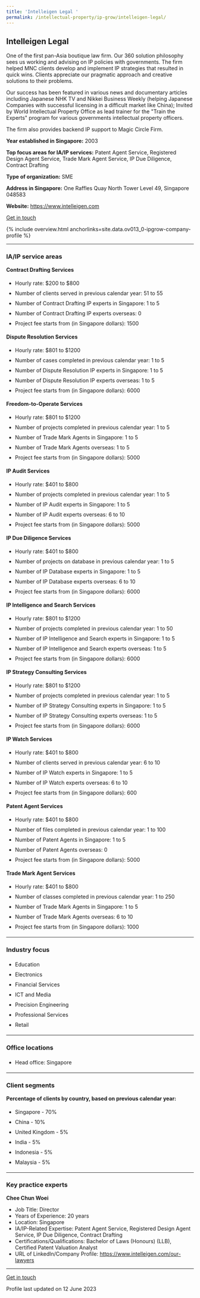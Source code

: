 ```yaml
---
title: 'Intelleigen Legal '
permalink: /intellectual-property/ip-grow/intelleigen-legal/
---
```


## Intelleigen Legal 

One of the first pan-Asia boutique law firm. Our 360 solution philosophy sees us working and advising on IP policies with governments. The firm helped MNC clients develop and implement IP strategies that resulted in quick wins. Clients appreciate our pragmatic approach and creative solutions to their problems.

Our success has been featured in various news and documentary articles including Japanese NHK TV and Nikkei Business Weekly (helping Japanese Companies with successful licensing in a difficult market like China); Invited by World Intellectual Property Office as lead trainer for the "Train the Experts" program for various governments intellectual property officers.

The firm also provides backend IP support to Magic Circle Firm.

<b>Year established in Singapore:</b> 2003

<b>Top focus areas for IA/IP services:</b> Patent Agent Service, Registered Design Agent Service, Trade Mark Agent Service, IP Due Diligence, Contract Drafting

<b>Type of organization:</b> SME

<b>Address in Singapore:</b> One Raffles Quay North Tower Level 49, Singapore 048583

<b>Website:</b> <a href='https://www.intelleigen.com'>https://www.intelleigen.com</a>

<a class='btn' href='https://form.gov.sg/642b7d3369125a00118a58aa' target='_blank' rel='noopener'>Get in touch</a>

{% include overview.html anchorlinks=site.data.ov013_0-ipgrow-company-profile %}

---
<a name='ip-related-service-areas'></a>
### IA/IP service areas

**Contract Drafting Services**

<ul>
<li style='line-height: 27px; margin: 0px 0px !important'>Hourly rate:  $200 to $800</li>
<li style='line-height: 27px; margin: 0px 0px !important'>Number of clients served in previous calendar year: 51 to 55</li>
<li style='line-height: 27px; margin: 0px 0px !important'>Number of Contract Drafting IP experts in Singapore: 1 to 5</li>
<li style='line-height: 27px; margin: 0px 0px !important'>Number of Contract Drafting IP experts overseas: 0</li>
<li style='line-height: 27px; margin: 0px 0px !important'>Project fee starts from (in Singapore dollars): 1500</li>
</ul>

**Dispute Resolution Services**

<ul>
<li style='line-height: 27px; margin: 0px 0px !important'>Hourly rate:  $801 to $1200</li>
<li style='line-height: 27px; margin: 0px 0px !important'>Number of cases completed in previous calendar year: 1 to 5</li>
<li style='line-height: 27px; margin: 0px 0px !important'>Number of Dispute Resolution IP experts in Singapore: 1 to 5</li>
<li style='line-height: 27px; margin: 0px 0px !important'>Number of Dispute Resolution IP experts overseas: 1 to 5</li>
<li style='line-height: 27px; margin: 0px 0px !important'>Project fee starts from (in Singapore dollars):  6000</li>
</ul>

**Freedom-to-Operate Services**

<ul>
<li style='line-height: 27px; margin: 0px 0px !important'>Hourly rate:  $801 to $1200</li>
<li style='line-height: 27px; margin: 0px 0px !important'>Number of projects completed in previous calendar year: 1 to 5</li>
<li style='line-height: 27px; margin: 0px 0px !important'>Number of Trade Mark Agents in Singapore: 1 to 5</li>
<li style='line-height: 27px; margin: 0px 0px !important'>Number of Trade Mark Agents overseas: 1 to 5</li>
<li style='line-height: 27px; margin: 0px 0px !important'>Project fee starts from (in Singapore dollars):  5000</li>
</ul>

**IP Audit Services**

<ul>
<li style='line-height: 27px; margin: 0px 0px !important'>Hourly rate:  $401 to $800</li>
<li style='line-height: 27px; margin: 0px 0px !important'>Number of projects completed in previous calendar year: 1 to 5</li>
<li style='line-height: 27px; margin: 0px 0px !important'>Number of IP Audit experts in Singapore: 1 to 5</li>
<li style='line-height: 27px; margin: 0px 0px !important'>Number of IP Audit experts overseas: 6 to 10</li>
<li style='line-height: 27px; margin: 0px 0px !important'>Project fee starts from (in Singapore dollars):  5000</li>
</ul>

**IP Due Diligence Services**

<ul>
<li style='line-height: 27px; margin: 0px 0px !important'>Hourly rate:  $401 to $800</li>
<li style='line-height: 27px; margin: 0px 0px !important'>Number of projects on database in previous calendar year: 1 to 5</li>
<li style='line-height: 27px; margin: 0px 0px !important'>Number of IP Database experts in Singapore: 1 to 5</li>
<li style='line-height: 27px; margin: 0px 0px !important'>Number of IP Database experts overseas: 6 to 10</li>
<li style='line-height: 27px; margin: 0px 0px !important'>Project fee starts from (in Singapore dollars):  6000</li>
</ul>

**IP Intelligence and Search Services**

<ul>
<li style='line-height: 27px; margin: 0px 0px !important'>Hourly rate:  $801 to $1200</li>
<li style='line-height: 27px; margin: 0px 0px !important'>Number of projects completed in previous calendar year: 1 to 50</li>
<li style='line-height: 27px; margin: 0px 0px !important'>Number of IP Intelligence and Search experts in Singapore: 1 to 5</li>
<li style='line-height: 27px; margin: 0px 0px !important'>Number of IP Intelligence and Search experts overseas: 1 to 5</li>
<li style='line-height: 27px; margin: 0px 0px !important'>Project fee starts from (in Singapore dollars):  6000</li>
</ul>

**IP Strategy Consulting Services**

<ul>
<li style='line-height: 27px; margin: 0px 0px !important'>Hourly rate:  $801 to $1200</li>
<li style='line-height: 27px; margin: 0px 0px !important'>Number of projects completed in previous calendar year: 1 to 5</li>
<li style='line-height: 27px; margin: 0px 0px !important'>Number of IP Strategy Consulting experts in Singapore: 1 to 5</li>
<li style='line-height: 27px; margin: 0px 0px !important'>Number of IP Strategy Consulting experts overseas: 1 to 5</li>
<li style='line-height: 27px; margin: 0px 0px !important'>Project fee starts from (in Singapore dollars):  6000</li>
</ul>

**IP Watch Services**

<ul>
<li style='line-height: 27px; margin: 0px 0px !important'>Hourly rate:  $401 to $800</li>
<li style='line-height: 27px; margin: 0px 0px !important'>Number of clients served in previous calendar year: 6 to 10</li>
<li style='line-height: 27px; margin: 0px 0px !important'>Number of IP Watch experts in Singapore: 1 to 5</li>
<li style='line-height: 27px; margin: 0px 0px !important'>Number of IP Watch experts overseas: 6 to 10</li>
<li style='line-height: 27px; margin: 0px 0px !important'>Project fee starts from (in Singapore dollars):  600</li>
</ul>

**Patent Agent Services**

<ul>
<li style='line-height: 27px; margin: 0px 0px !important'>Hourly rate:  $401 to $800</li>
<li style='line-height: 27px; margin: 0px 0px !important'>Number of files completed in previous calendar year: 1 to 100</li>
<li style='line-height: 27px; margin: 0px 0px !important'>Number of Patent Agents in Singapore: 1 to 5</li>
<li style='line-height: 27px; margin: 0px 0px !important'>Number of Patent Agents overseas: 0</li>
<li style='line-height: 27px; margin: 0px 0px !important'>Project fee starts from (in Singapore dollars):  5000</li>
</ul>

**Trade Mark Agent Services**

<ul>
<li style='line-height: 27px; margin: 0px 0px !important'>Hourly rate:  $401 to $800</li>
<li style='line-height: 27px; margin: 0px 0px !important'>Number of classes completed in previous calendar year: 1 to 250</li>
<li style='line-height: 27px; margin: 0px 0px !important'>Number of Trade Mark Agents in Singapore: 1 to 5</li>
<li style='line-height: 27px; margin: 0px 0px !important'>Number of Trade Mark Agents overseas: 6 to 10</li>
<li style='line-height: 27px; margin: 0px 0px !important'>Project fee starts from (in Singapore dollars):  1000</li>
</ul>

---
<a name='industry-focus'></a>
### Industry focus

<ul><li style='line-height: 27px; margin: 0px 0px !important'> Education</li><li style='line-height: 27px; margin: 0px 0px !important'>Electronics</li><li style='line-height: 27px; margin: 0px 0px !important'>Financial Services</li><li style='line-height: 27px; margin: 0px 0px !important'>ICT and Media</li><li style='line-height: 27px; margin: 0px 0px !important'>Precision Engineering</li><li style='line-height: 27px; margin: 0px 0px !important'>Professional Services</li><li style='line-height: 27px; margin: 0px 0px !important'>Retail</li></ul>

---
<a name='office-locations'></a>
### Office locations

<ul><li style='line-height: 27px; margin: 0px 0px !important'> Head office: Singapore</li></ul>

---
<a name='client-segments'></a>
### Client segments

**Percentage of clients by country, based on previous calendar year:**

<ul><li style='line-height: 27px; margin: 0px 0px !important'> Singapore - 70%	 </li><li style='line-height: 27px; margin: 0px 0px !important'>China - 10%	 </li><li style='line-height: 27px; margin: 0px 0px !important'>United Kingdom - 5%	 </li><li style='line-height: 27px; margin: 0px 0px !important'>India - 5% 	 </li><li style='line-height: 27px; margin: 0px 0px !important'>Indonesia - 5%	</li><li style='line-height: 27px; margin: 0px 0px !important'>Malaysia - 5%</li></ul>

---
<a name='key-practice-experts'></a>
### Key practice experts

**Chee Chun Woei**

- Job Title: Director
- Years of Experience: 20 years
- Location: Singapore
- IA/IP-Related Expertise: Patent Agent Service, Registered Design Agent Service, IP Due Diligence, Contract Drafting
- Certifications/Qualifications: Bachelor of Laws (Honours) (LLB), Certified Patent Valuation Analyst 
- URL of LinkedIn/Company Profile: <a href="https://www.intelleigen.com/our-lawyers" target="_blank" rel="noopener">https://www.intelleigen.com/our-lawyers</a>

---
<p>
<a class='btn' href='https://form.gov.sg/642b7d3369125a00118a58aa' target='_blank' rel='noopener'>Get in touch</a>
</p>
Profile last updated on 12 June 2023

